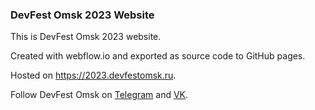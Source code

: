### DevFest Omsk 2023 Website

This is DevFest Omsk 2023 website. 

Created with webflow.io and exported as source code to GitHub pages.

Hosted on https://2023.devfestomsk.ru.

Follow DevFest Omsk on [Telegram](https://t.me/devfestomsk) and [VK](https://vk.com/devfestomsk).
